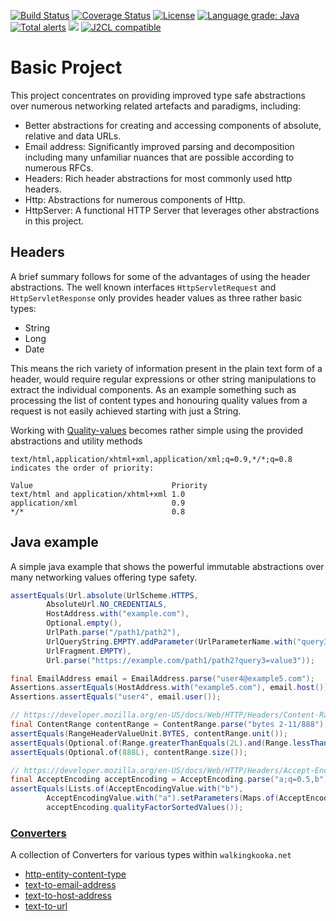 [![Build Status](https://github.com/mP1/walkingkooka-net/actions/workflows/build.yaml/badge.svg)](https://github.com/mP1/walkingkooka-net/actions/workflows/build.yaml/badge.svg)
[![Coverage Status](https://coveralls.io/repos/github/mP1/walkingkooka-net/badge.svg?branch=master)](https://coveralls.io/github/mP1/walkingkooka-net?branch=master)
[![License](https://img.shields.io/badge/License-Apache%202.0-blue.svg)](https://opensource.org/licenses/Apache-2.0)
[![Language grade: Java](https://img.shields.io/lgtm/grade/java/g/mP1/walkingkooka-net.svg?logo=lgtm&logoWidth=18)](https://lgtm.com/projects/g/mP1/walkingkooka-net/context:java)
[![Total alerts](https://img.shields.io/lgtm/alerts/g/mP1/walkingkooka-net.svg?logo=lgtm&logoWidth=18)](https://lgtm.com/projects/g/mP1/walkingkooka-net/alerts/)
![](https://tokei.rs/b1/github/mP1/walkingkooka-net)
[![J2CL compatible](https://img.shields.io/badge/J2CL-compatible-brightgreen.svg)](https://github.com/mP1/j2cl-central)

# Basic Project

This project concentrates on providing improved type safe abstractions over numerous networking related artefacts and
paradigms, including:

- Better abstractions for creating and accessing components of absolute, relative and data URLs.
- Email address: Significantly improved parsing and decomposition including many unfamiliar nuances that are possible
  according to numerous RFCs.
- Headers: Rich header abstractions for most commonly used http headers.
- Http: Abstractions for numerous components of Http.
- HttpServer: A functional HTTP Server that leverages other abstractions in this project.


## Headers

A brief summary follows for some of the advantages of using the header abstractions. The well known interfaces 
`HttpServletRequest` and `HttpServletResponse` only provides header values as three rather basic types:
- String
- Long
- Date

This means the rich variety of information present in the plain text form of a header, would require regular expressions
or other string manipulations to extract the individual components. As an example something such as processing
the list of content types and honouring quality values from a request is not easily achieved starting with just a String.

Working with [Quality-values](https://developer.mozilla.org/en-US/docs/Glossary/Quality_values) becomes rather simple
using the provided abstractions and utility methods

    text/html,application/xhtml+xml,application/xml;q=0.9,*/*;q=0.8
    indicates the order of priority:

    Value	                            Priority
    text/html and application/xhtml+xml	1.0
    application/xml	                    0.9
    */*                                 0.8



## Java example

A simple java example that shows the powerful immutable abstractions over many networking values offering type safety.

```java
assertEquals(Url.absolute(UrlScheme.HTTPS,
        AbsoluteUrl.NO_CREDENTIALS,
        HostAddress.with("example.com"),
        Optional.empty(),
        UrlPath.parse("/path1/path2"),
        UrlQueryString.EMPTY.addParameter(UrlParameterName.with("query3"), "value3"),
        UrlFragment.EMPTY),
        Url.parse("https://example.com/path1/path2?query3=value3"));

final EmailAddress email = EmailAddress.parse("user4@example5.com");
Assertions.assertEquals(HostAddress.with("example5.com"), email.host());
Assertions.assertEquals("user4", email.user());

// https://developer.mozilla.org/en-US/docs/Web/HTTP/Headers/Content-Range
final ContentRange contentRange = ContentRange.parse("bytes 2-11/888");
assertEquals(RangeHeaderValueUnit.BYTES, contentRange.unit());
assertEquals(Optional.of(Range.greaterThanEquals(2L).and(Range.lessThanEquals(11L))), contentRange.range());
assertEquals(Optional.of(888L), contentRange.size());

// https://developer.mozilla.org/en-US/docs/Web/HTTP/Headers/Accept-Encoding
final AcceptEncoding acceptEncoding = AcceptEncoding.parse("a;q=0.5,b");
assertEquals(Lists.of(AcceptEncodingValue.with("b"),
        AcceptEncodingValue.with("a").setParameters(Maps.of(AcceptEncodingValueParameterName.with("q"), 0.5f))),
        acceptEncoding.qualityFactorSortedValues());
```

### [Converters](https://github.com/mP1/walkingkooka-convert/blob/master/src/main/java/walkingkooka/convert/Converter.java)

A collection of Converters for various types within `walkingkooka.net`

- [http-entity-content-type](https://github.com/mP1/walkingkooka-net/blob/master/src/main/java/walkingkooka/net/convert/NetConverterHttpEntityWithContentType.java)
- [text-to-email-address](https://github.com/mP1/walkingkooka-net/blob/master/src/main/java/walkingkooka/net/convert/NetConverterTextToEmailAddress.java)
- [text-to-host-address](https://github.com/mP1/walkingkooka-net/blob/master/src/main/java/walkingkooka/net/convert/NetConverterTextToHostAddress.java)
- [text-to-url](https://github.com/mP1/walkingkooka-net/blob/master/src/main/java/walkingkooka/net/convert/NetConverterTextToUrl.java)

